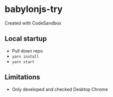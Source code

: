 # babylonjs-try

Created with CodeSandbox

## Local startup

- Pull down repo
- `yarn install`
- `yarn start`

## Limitations

- Only developed and checked Desktop Chrome

